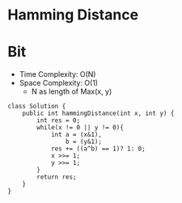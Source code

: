 # Hamming Distance

# Bit

- Time Complexity: O(N)
- Space Complexity: O(1)
  - N as length of Max(x, y)

```
class Solution {
    public int hammingDistance(int x, int y) {
        int res = 0;
        while(x != 0 || y != 0){
            int a = (x&1),
                b = (y&1);
            res += ((a^b) == 1)? 1: 0;
            x >>= 1;
            y >>= 1;
        }
        return res;
    }
}
```
